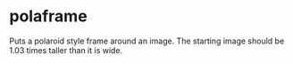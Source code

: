 # polaframe
Puts a polaroid style frame around an image.  The starting image should be 1.03 times taller
than it is wide.
